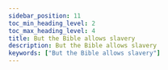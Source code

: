 ```yaml
---
sidebar_position: 11
toc_min_heading_level: 2
toc_max_heading_level: 4
title: But the Bible allows slavery
description: But the Bible allows slavery
keywords: ["But the Bible allows slavery"]
---
```

